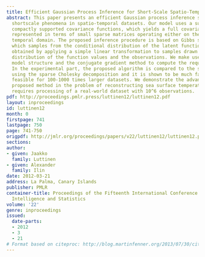 ```yaml
---
title: Efficient Gaussian Process Inference for Short-Scale Spatio-Temporal Modeling
abstract: This paper presents an efficient Gaussian process inference scheme for modeling
  shortscale phenomena in spatio-temporal datasets. Our model uses a sum of separable,
  compactly supported covariance functions, which yields a full covariance matrix
  represented in terms of small sparse matrices operating either on the spatial or
  temporal domain. The proposed inference procedure is based on Gibbs sampling, in
  which samples from the conditional distribution of the latent function values are
  obtained by applying a simple linear transformation to samples drawn from the joint
  distribution of the function values and the observations. We make use of the proposed
  model structure and the conjugate gradient method to compute the required transformation.
  In the experimental part, the proposed algorithm is compared to the standard approach
  using the sparse Cholesky decomposition and it is shown to be much faster and computationally
  feasible for 100-1000 times larger datasets. We demonstrate the advantages of the
  proposed method in the problem of reconstructing sea surface temperature, which
  requires processing of a real-world dataset with 10^6 observations.
pdf: http://proceedings.pmlr.press/luttinen12/luttinen12.pdf
layout: inproceedings
id: luttinen12
month: 0
firstpage: 741
lastpage: 750
page: 741-750
origpdf: http://jmlr.org/proceedings/papers/v22/luttinen12/luttinen12.pdf
sections: 
author:
- given: Jaakko
  family: Luttinen
- given: Alexander
  family: Ilin
date: 2012-03-21
address: La Palma, Canary Islands
publisher: PMLR
container-title: Proceedings of the Fifteenth International Conference on Artificial
  Intelligence and Statistics
volume: '22'
genre: inproceedings
issued:
  date-parts:
  - 2012
  - 3
  - 21
# Format based on citeproc: http://blog.martinfenner.org/2013/07/30/citeproc-yaml-for-bibliographies/
---
```

